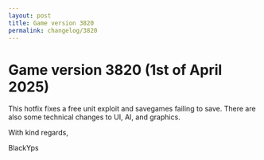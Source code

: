 ```yaml
---
layout: post
title: Game version 3820
permalink: changelog/3820
---
```



# Game version 3820 (1st of April 2025)

This hotfix fixes a free unit exploit and savegames failing to save.
There are also some technical changes to UI, AI, and graphics.

With kind regards,

BlackYps
